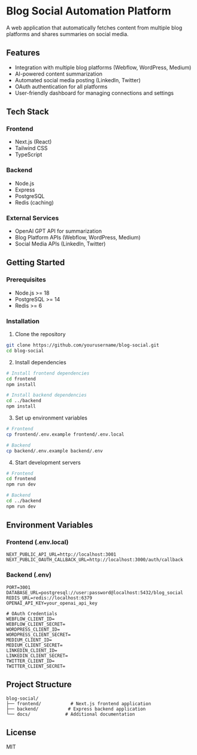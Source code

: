 # Blog Social Automation Platform

A web application that automatically fetches content from multiple blog platforms and shares summaries on social media.

## Features

- Integration with multiple blog platforms (Webflow, WordPress, Medium)
- AI-powered content summarization
- Automated social media posting (LinkedIn, Twitter)
- OAuth authentication for all platforms
- User-friendly dashboard for managing connections and settings

## Tech Stack

### Frontend

- Next.js (React)
- Tailwind CSS
- TypeScript

### Backend

- Node.js
- Express
- PostgreSQL
- Redis (caching)

### External Services

- OpenAI GPT API for summarization
- Blog Platform APIs (Webflow, WordPress, Medium)
- Social Media APIs (LinkedIn, Twitter)

## Getting Started

### Prerequisites

- Node.js >= 18
- PostgreSQL >= 14
- Redis >= 6

### Installation

1. Clone the repository

```bash
git clone https://github.com/yourusername/blog-social.git
cd blog-social
```

2. Install dependencies

```bash
# Install frontend dependencies
cd frontend
npm install

# Install backend dependencies
cd ../backend
npm install
```

3. Set up environment variables

```bash
# Frontend
cp frontend/.env.example frontend/.env.local

# Backend
cp backend/.env.example backend/.env
```

4. Start development servers

```bash
# Frontend
cd frontend
npm run dev

# Backend
cd ../backend
npm run dev
```

## Environment Variables

### Frontend (.env.local)

```
NEXT_PUBLIC_API_URL=http://localhost:3001
NEXT_PUBLIC_OAUTH_CALLBACK_URL=http://localhost:3000/auth/callback
```

### Backend (.env)

```
PORT=3001
DATABASE_URL=postgresql://user:password@localhost:5432/blog_social
REDIS_URL=redis://localhost:6379
OPENAI_API_KEY=your_openai_api_key

# OAuth Credentials
WEBFLOW_CLIENT_ID=
WEBFLOW_CLIENT_SECRET=
WORDPRESS_CLIENT_ID=
WORDPRESS_CLIENT_SECRET=
MEDIUM_CLIENT_ID=
MEDIUM_CLIENT_SECRET=
LINKEDIN_CLIENT_ID=
LINKEDIN_CLIENT_SECRET=
TWITTER_CLIENT_ID=
TWITTER_CLIENT_SECRET=
```

## Project Structure

```
blog-social/
├── frontend/           # Next.js frontend application
├── backend/           # Express backend application
└── docs/             # Additional documentation
```

## License

MIT
